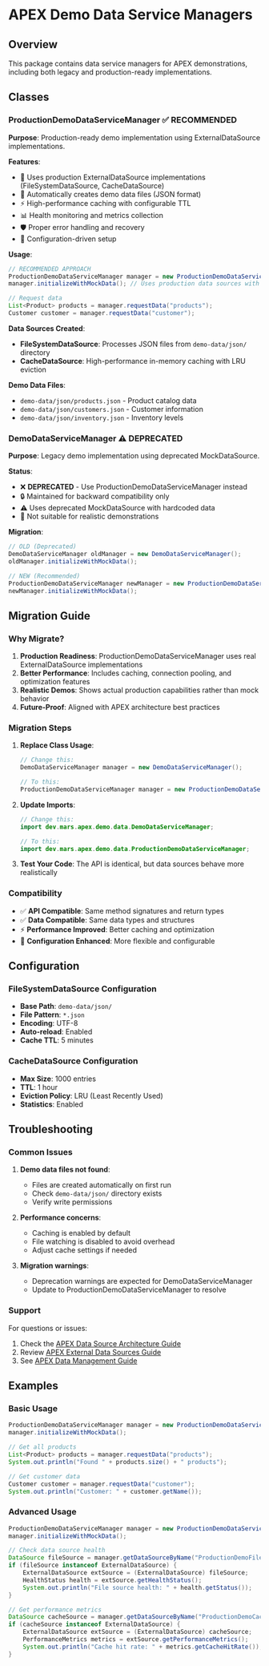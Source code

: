 # APEX Demo Data Service Managers

## Overview

This package contains data service managers for APEX demonstrations, including both legacy and production-ready implementations.

## Classes

### ProductionDemoDataServiceManager ✅ **RECOMMENDED**

**Purpose**: Production-ready demo implementation using ExternalDataSource implementations.

**Features**:
- 🚀 Uses production ExternalDataSource implementations (FileSystemDataSource, CacheDataSource)
- 📁 Automatically creates demo data files (JSON format)
- ⚡ High-performance caching with configurable TTL
- 📊 Health monitoring and metrics collection
- 🛡️ Proper error handling and recovery
- 🔧 Configuration-driven setup

**Usage**:
```java
// RECOMMENDED APPROACH
ProductionDemoDataServiceManager manager = new ProductionDemoDataServiceManager();
manager.initializeWithMockData(); // Uses production data sources with demo data

// Request data
List<Product> products = manager.requestData("products");
Customer customer = manager.requestData("customer");
```

**Data Sources Created**:
- **FileSystemDataSource**: Processes JSON files from `demo-data/json/` directory
- **CacheDataSource**: High-performance in-memory caching with LRU eviction

**Demo Data Files**:
- `demo-data/json/products.json` - Product catalog data
- `demo-data/json/customers.json` - Customer information
- `demo-data/json/inventory.json` - Inventory levels

### DemoDataServiceManager ⚠️ **DEPRECATED**

**Purpose**: Legacy demo implementation using deprecated MockDataSource.

**Status**: 
- ❌ **DEPRECATED** - Use ProductionDemoDataServiceManager instead
- 🔒 Maintained for backward compatibility only
- ⚠️ Uses deprecated MockDataSource with hardcoded data
- 🚫 Not suitable for realistic demonstrations

**Migration**:
```java
// OLD (Deprecated)
DemoDataServiceManager oldManager = new DemoDataServiceManager();
oldManager.initializeWithMockData();

// NEW (Recommended)
ProductionDemoDataServiceManager newManager = new ProductionDemoDataServiceManager();
newManager.initializeWithMockData();
```

## Migration Guide

### Why Migrate?

1. **Production Readiness**: ProductionDemoDataServiceManager uses real ExternalDataSource implementations
2. **Better Performance**: Includes caching, connection pooling, and optimization features
3. **Realistic Demos**: Shows actual production capabilities rather than mock behavior
4. **Future-Proof**: Aligned with APEX architecture best practices

### Migration Steps

1. **Replace Class Usage**:
   ```java
   // Change this:
   DemoDataServiceManager manager = new DemoDataServiceManager();
   
   // To this:
   ProductionDemoDataServiceManager manager = new ProductionDemoDataServiceManager();
   ```

2. **Update Imports**:
   ```java
   // Change this:
   import dev.mars.apex.demo.data.DemoDataServiceManager;
   
   // To this:
   import dev.mars.apex.demo.data.ProductionDemoDataServiceManager;
   ```

3. **Test Your Code**: The API is identical, but data sources behave more realistically

### Compatibility

- ✅ **API Compatible**: Same method signatures and return types
- ✅ **Data Compatible**: Same data types and structures
- ⚡ **Performance Improved**: Better caching and optimization
- 🔧 **Configuration Enhanced**: More flexible and configurable

## Configuration

### FileSystemDataSource Configuration
- **Base Path**: `demo-data/json/`
- **File Pattern**: `*.json`
- **Encoding**: UTF-8
- **Auto-reload**: Enabled
- **Cache TTL**: 5 minutes

### CacheDataSource Configuration
- **Max Size**: 1000 entries
- **TTL**: 1 hour
- **Eviction Policy**: LRU (Least Recently Used)
- **Statistics**: Enabled

## Troubleshooting

### Common Issues

1. **Demo data files not found**:
   - Files are created automatically on first run
   - Check `demo-data/json/` directory exists
   - Verify write permissions

2. **Performance concerns**:
   - Caching is enabled by default
   - File watching is disabled to avoid overhead
   - Adjust cache settings if needed

3. **Migration warnings**:
   - Deprecation warnings are expected for DemoDataServiceManager
   - Update to ProductionDemoDataServiceManager to resolve

### Support

For questions or issues:
1. Check the [APEX Data Source Architecture Guide](../../../docs/APEX_DATA_SOURCE_ARCHITECTURE_GUIDE.md)
2. Review [APEX External Data Sources Guide](../../../docs/APEX_EXTERNAL_DATA_SOURCES_GUIDE.md)
3. See [APEX Data Management Guide](../../../docs/APEX_DATA_MANAGEMENT_GUIDE.md)

## Examples

### Basic Usage
```java
ProductionDemoDataServiceManager manager = new ProductionDemoDataServiceManager();
manager.initializeWithMockData();

// Get all products
List<Product> products = manager.requestData("products");
System.out.println("Found " + products.size() + " products");

// Get customer data
Customer customer = manager.requestData("customer");
System.out.println("Customer: " + customer.getName());
```

### Advanced Usage
```java
ProductionDemoDataServiceManager manager = new ProductionDemoDataServiceManager();
manager.initializeWithMockData();

// Check data source health
DataSource fileSource = manager.getDataSourceByName("ProductionDemoFileSource");
if (fileSource instanceof ExternalDataSource) {
    ExternalDataSource extSource = (ExternalDataSource) fileSource;
    HealthStatus health = extSource.getHealthStatus();
    System.out.println("File source health: " + health.getStatus());
}

// Get performance metrics
DataSource cacheSource = manager.getDataSourceByName("ProductionDemoCacheSource");
if (cacheSource instanceof ExternalDataSource) {
    ExternalDataSource extSource = (ExternalDataSource) cacheSource;
    PerformanceMetrics metrics = extSource.getPerformanceMetrics();
    System.out.println("Cache hit rate: " + metrics.getCacheHitRate());
}
```
